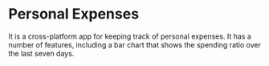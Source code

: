 # Personal Expenses

It is a cross-platform app for keeping track of personal expenses. It has a number of features, including a bar chart that shows the spending ratio over the last seven days.
